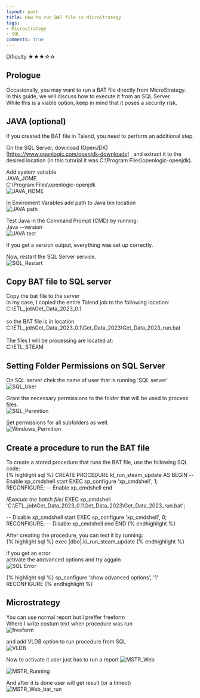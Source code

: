 ```yaml
---
layout: post
title: How to run BAT file in MicroStrategy
tags:
- Microstrategy
- SQL
comments: true
---
```

Dificulty ★★★☆☆


## Prologue
Occasionally, you may want to run a BAT file directly from MicroStrategy.<br />
In this guide, we will discuss how to execute it from an SQL Server.<br />
While this is a viable option, keep in mind that it poses a security risk.<br />



## JAVA (optional)
If you created the BAT file in Talend, you need to perform an additional step. <br />

On the SQL Server, download (OpenJDK)[https://www.openlogic.com/openjdk-downloads]
, and extract it to the desired location (in this tutorial it was C:\Program Files\openlogic-openjdk).<br />


Add system vatiable<br />
JAVA_JOME<br />
C:\Program Files\openlogic-openjdk<br />
![JAVA_HOME](/img/20240726_0020/java_home.png)<br />

In Enviroment Varables add path to Java bin location<br />
![JAVA path](/img/20240726_0020/java_path.png)<br />

Test Java in the Command Prompt (CMD) by running: <br />
Java --version<br />
![JAVA test](/img/20240726_0020/java_test.png)<br />

If you get a version output, everything was set up correctly.<br />

Now, restart the SQL Server service.<br />
![SQL_Restart](/img/20240726_0020/SQL_restart.png)<br />

## Copy BAT file to SQL server

Copy the bat file to the server<br />
In my case, I copied the entire Talend job to the following location:<br />
C:\ETL_job\Get_Data_2023_0.1<br />
<br />
so the BAT file is in location<br />
C:\ETL_job\Get_Data_2023_0.1\Get_Data_2023\Get_Data_2023_run.bat<br />
<br />
The files I will be processing are located at: <br />
C:\ETL_STEAM<br />

## Setting Folder Permissions on SQL Server
On SQL server chek the name of user that is running 'SQL server'<br />
![SQL_User](/img/20240726_0020/SQL_restart.png)<br />

Grant the necessary permissions to the folder that will be used to process files.<br />
![SQL_Permition](/img/20240726_0020/SQL_Permition.png)<br />

Set permissions for all subfolders as well.<br />
![Windows_Permition](/img/20240726_0020/Windows_permition.png)<br />


## Create a procedure to run the BAT file

To create a stored procedure that runs the BAT file, use the following SQL code:<br />
{% highlight sql %} 
CREATE PROCEDURE kl_run_steam_update
AS
BEGIN
-- Enable xp_cmdshell start
EXEC sp_configure 'xp_cmdshell', 1;
RECONFIGURE;
-- Enable xp_cmdshell end

/*Execute the batch file*/
EXEC xp_cmdshell 'C:\ETL_job\Get_Data_2023_0.1\Get_Data_2023\Get_Data_2023_run.bat';

-- Disable xp_cmdshell start
EXEC sp_configure 'xp_cmdshell', 0;
RECONFIGURE;
-- Disable xp_cmdshell end
END
{% endhighlight %}
<br />


After creating the procedure, you can test it by running:<br />
{% highlight sql %} 
exec [dbo].kl_run_steam_update
{% endhighlight %}
<br />

if you get an error<br />
activate the addvanced options and try aggain<br />
![SQL Error](/img/20240726_0020/Error.png)<br />

{% highlight sql %} 
sp_configure 'show advanced options', '1'
RECONFIGURE
{% endhighlight %}
<br />


## Microstrategy
You can use normal report but I preffer freeform<br />
Where I write costum text when procedure was run<br />
![freeform](/img/20240726_0020/freeform.png)<br />

and add VLDB option to run procedure from SQL<br />
![VLDB](/img/20240726_0020/VLDB.png)<br />

Now to activate it user just has to run a report
![MSTR_Web](/img/20240726_0020/MSTR_Web.png)<br />

![MSTR_Running](/img/20240726_0020/MSTR_bat_run.png)<br />

And after it is done user will get result (or a timeot) <br />
![MSTR_Web_bat_run](/img/20240726_0020/Mstr_web_bat.png)<br />

